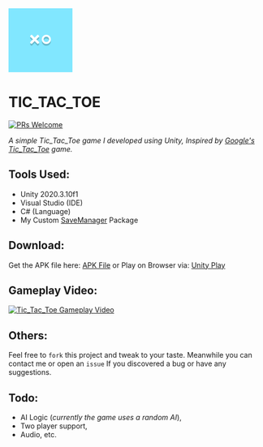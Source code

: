 <img src="Assets\_Project\Icons\Legacy_Icon.png" width="25%" height="25%">

# TIC_TAC_TOE 

[![PRs Welcome](https://img.shields.io/badge/PRs-welcome-blue.svg)](http://makeapullrequest.com)

*A simple Tic_Tac_Toe game I developed using Unity, Inspired by [Google's Tic_Tac_Toe](https://g.co/kgs/G16HBy) game.*

## Tools Used:
* Unity 2020.3.10f1 
* Visual Studio (IDE)
* C# (Language)
* My Custom [SaveManager](https://github.com/ebukaracer/Major_Packages) Package

## Download:
Get the APK file here: [APK File](https://github.com/ebukaracer/TicTacToe/releases/download/apk-v1.0.0/TicTacToe.apk) or
Play on Browser via: [Unity Play](https://play.unity.com/mg/other/tic-tac-toe-16)

## Gameplay Video:
[<img src="https://i.ibb.co/mGPpgVp/Tic-Tac-Toe.png" 
alt="Tic_Tac_Toe Gameplay Video" width="30%" height="30%"/>](https://youtu.be/hmAC9RMSNVw)

## Others:
Feel free to `fork` this project and tweak to your taste. Meanwhile you can contact me or open an `issue` If you discovered a bug or have any suggestions.

## Todo:
* AI Logic (*currently the game uses a random AI*),
* Two player support,
* Audio, etc.
